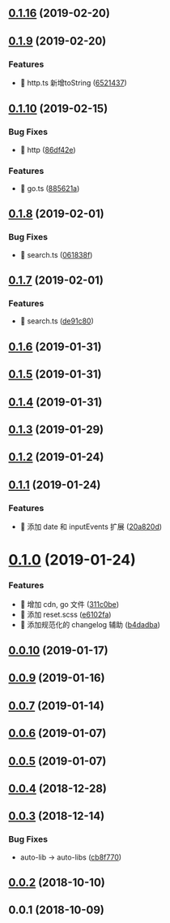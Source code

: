 ## [0.1.16](https://github.com/shaodahong/auto-lib/compare/v0.0.11...v0.1.16) (2019-02-20)



## [0.1.9](https://github.com/shaodahong/auto-lib/compare/v0.1.10...v0.1.9) (2019-02-20)


### Features

* 🎸 http.ts 新增toString ([6521437](https://github.com/shaodahong/auto-lib/commit/6521437))



## [0.1.10](https://github.com/shaodahong/auto-lib/compare/v0.1.8...v0.1.10) (2019-02-15)


### Bug Fixes

* 🐛 http ([86df42e](https://github.com/shaodahong/auto-lib/commit/86df42e))


### Features

* 🎸 go.ts ([885621a](https://github.com/shaodahong/auto-lib/commit/885621a))



## [0.1.8](https://github.com/shaodahong/auto-lib/compare/v0.1.7...v0.1.8) (2019-02-01)


### Bug Fixes

* 🐛 search.ts ([061838f](https://github.com/shaodahong/auto-lib/commit/061838f))



## [0.1.7](https://github.com/shaodahong/auto-lib/compare/v0.1.6...v0.1.7) (2019-02-01)


### Features

* 🎸 search.ts ([de91c80](https://github.com/shaodahong/auto-lib/commit/de91c80))



## [0.1.6](https://github.com/shaodahong/auto-lib/compare/v0.1.5...v0.1.6) (2019-01-31)



## [0.1.5](https://github.com/shaodahong/auto-lib/compare/v0.1.4...v0.1.5) (2019-01-31)



## [0.1.4](https://github.com/shaodahong/auto-lib/compare/v0.1.3...v0.1.4) (2019-01-31)



## [0.1.3](https://github.com/shaodahong/auto-lib/compare/v0.1.2...v0.1.3) (2019-01-29)



## [0.1.2](https://github.com/shaodahong/auto-lib/compare/v0.1.1...v0.1.2) (2019-01-24)



## [0.1.1](https://github.com/shaodahong/auto-lib/compare/v0.1.0...v0.1.1) (2019-01-24)


### Features

* 🎸 添加 date 和 inputEvents 扩展 ([20a820d](https://github.com/shaodahong/auto-lib/commit/20a820d))



# [0.1.0](https://github.com/shaodahong/auto-lib/compare/v0.0.10...v0.1.0) (2019-01-24)


### Features

* 🎸 增加 cdn, go 文件 ([311c0be](https://github.com/shaodahong/auto-lib/commit/311c0be))
* 🎸 添加 reset.scss ([e6102fa](https://github.com/shaodahong/auto-lib/commit/e6102fa))
* 🎸 添加规范化的 changelog 辅助 ([b4dadba](https://github.com/shaodahong/auto-lib/commit/b4dadba))



## [0.0.10](https://github.com/shaodahong/auto-lib/compare/v0.0.9...v0.0.10) (2019-01-17)



## [0.0.9](https://github.com/shaodahong/auto-lib/compare/v0.0.7...v0.0.9) (2019-01-16)



## [0.0.7](https://github.com/shaodahong/auto-lib/compare/v0.0.6...v0.0.7) (2019-01-14)



## [0.0.6](https://github.com/shaodahong/auto-lib/compare/v0.0.5...v0.0.6) (2019-01-07)



## [0.0.5](https://github.com/shaodahong/auto-lib/compare/v0.0.4...v0.0.5) (2019-01-07)



## [0.0.4](https://github.com/shaodahong/auto-lib/compare/v0.0.3...v0.0.4) (2018-12-28)



## [0.0.3](https://github.com/shaodahong/auto-lib/compare/v0.0.2...v0.0.3) (2018-12-14)


### Bug Fixes

* auto-lib -> auto-libs ([cb8f770](https://github.com/shaodahong/auto-lib/commit/cb8f770))



## [0.0.2](https://github.com/shaodahong/auto-lib/compare/v0.0.1...v0.0.2) (2018-10-10)



## 0.0.1 (2018-10-09)



